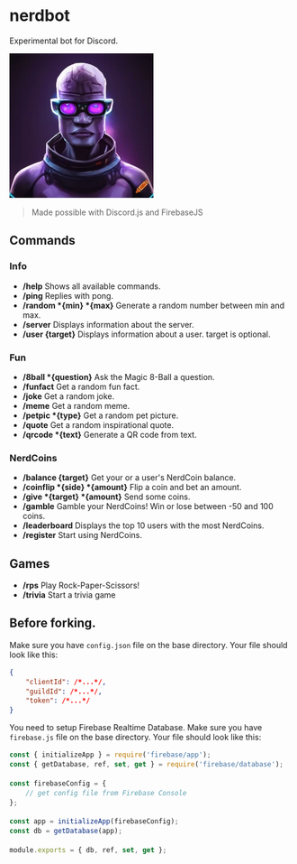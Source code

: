 # nerdbot
Experimental bot for Discord.

![logo](/images/logo.png)
> Made possible with Discord.js and FirebaseJS

## Commands

### Info

- **/help** Shows all available commands.
- **/ping** Replies with pong.
- **/random \*{min} \*{max}** Generate a random number between min and max.
- **/server** Displays information about the server.
- **/user {target}** Displays information about a user. target is optional.

### Fun

- **/8ball \*{question}** Ask the Magic 8-Ball a question.
- **/funfact** Get a random fun fact.
- **/joke** Get a random joke.
- **/meme** Get a random meme.
- **/petpic \*{type}** Get a random pet picture.
- **/quote** Get a random inspirational quote.
- **/qrcode \*{text}** Generate a QR code from text.

### NerdCoins

- **/balance {target}** Get your or a user's NerdCoin balance.
- **/coinflip \*{side} \*{amount}** Flip a coin and bet an amount.
- **/give \*{target} \*{amount}** Send some coins.
- **/gamble** Gamble your NerdCoins! Win or lose between -50 and 100 coins.
- **/leaderboard** Displays the top 10 users with the most NerdCoins.
- **/register** Start using NerdCoins.

## Games
- **/rps** Play Rock-Paper-Scissors!
- **/trivia** Start a trivia game

## Before forking.
Make sure you have `config.json` file on the base directory. Your file should look like this:
```json
{
    "clientId": /*...*/,
    "guildId": /*...*/,
    "token": /*...*/
}
```

You need to setup Firebase Realtime Database. Make sure you have `firebase.js` file on the base directory. Your file should look like this:
```js
const { initializeApp } = require('firebase/app');
const { getDatabase, ref, set, get } = require('firebase/database');

const firebaseConfig = {
    // get config file from Firebase Console
};

const app = initializeApp(firebaseConfig);
const db = getDatabase(app);

module.exports = { db, ref, set, get };

```